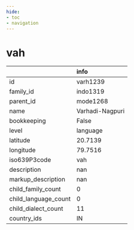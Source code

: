 ```yaml
---
hide:
- toc
- navigation
---
```

# vah
|                      | info            |
|:---------------------|:----------------|
| id                   | varh1239        |
| family_id            | indo1319        |
| parent_id            | mode1268        |
| name                 | Varhadi-Nagpuri |
| bookkeeping          | False           |
| level                | language        |
| latitude             | 20.7139         |
| longitude            | 79.7516         |
| iso639P3code         | vah             |
| description          | nan             |
| markup_description   | nan             |
| child_family_count   | 0               |
| child_language_count | 0               |
| child_dialect_count  | 11              |
| country_ids          | IN              |